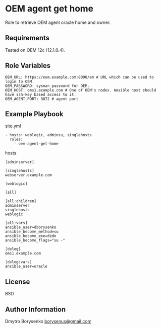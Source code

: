 OEM agent get home
=========

Role to retrieve OEM agent oracle home and owner.

Requirements
------------

Tested on OEM 12c (12.1.0.4).

Role Variables
--------------

    OEM_URL: https://oem.example.com:8090/em # URL which can be used to login to OEM.
    OEM_PASSWORD: sysman password for OEM.
    OEM_HOST: oms1.example.com # One of OEM's nodes. Ansible host should have ssh-key based access to it.
    OEM_AGENT_PORT: 3872 # agent port


Example Playbook
----------------
site.yml

    - hosts: weblogic, adminsu, singlehosts      
      roles:
        - oem-agent-get-home
        
hosts


    [adminserver]    
    
    [singlehosts]
    webserver.example.com
    
    [weblogic]
    
    [all]
    
    [all:children]
    adminserver
    singlehosts
    weblogic
    
    [all:vars]
    ansible_user=dborysenko
    ansible_become_method=su
    ansible_become_exe=dzdo
    ansible_become_flags="su -"
    
    [deleg]
    oms1.example.com
    
    [deleg:vars]
    ansible_user=oracle

License
-------

BSD

Author Information
------------------

Dmytro Borysenko borysenus@gmail.com
